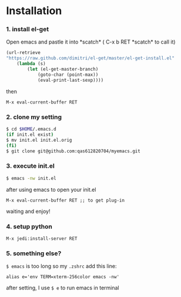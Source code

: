 Installation
===
### 1. install el-get
Open emacs and pastle it into \*scatch\* ( C-x b RET \*scatch\* to call it)
```lisp
(url-retrieve  
"https://raw.github.com/dimitri/el-get/master/el-get-install.el"  
	(lambda (s)  
		(let (el-get-master-branch)  
			(goto-char (point-max))  
			(eval-print-last-sexp))))
```
then
```
M-x eval-current-buffer RET
```

### 2. clone my setting
```bash
$ cd $HOME/.emacs.d
(if init.el exist)
$ mv init.el init.el.orig 
(fi)
$ git clone git@github.com:qas612820704/myemacs.git
```

### 3. execute init.el
```bash
$ emacs -nw init.el
```
after using emacs to open your init.el

```
M-x eval-current-buffer RET ;; to get plug-in
```
waiting and enjoy!

### 4. setup python
```
M-x jedi:install-server RET
```
### 5. something else?
```$ emacs``` is too long so my ```.zshrc``` add this line:
```
alias e='env TERM=xterm-256color emacs -nw'
```
after setting, I use ```$ e``` to run emacs in terminal
